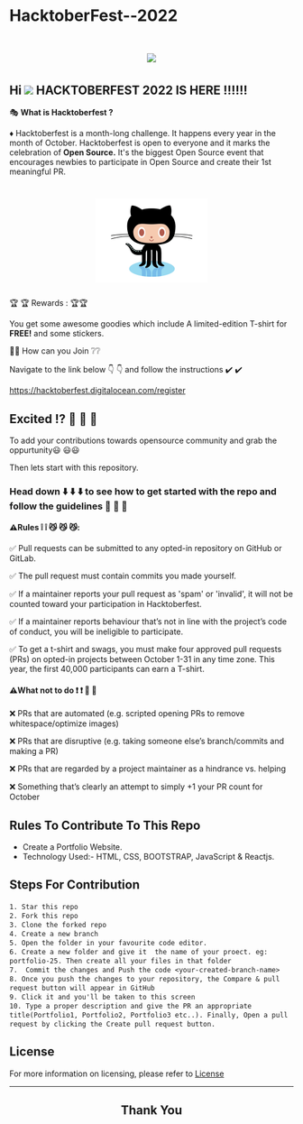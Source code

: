 # HacktoberFest--2022
<h1 align="center"><img src="https://github.com/sonalikari/HacktoberFest--2022/blob/main/Hacktoberfest.png"></h1>
 
## Hi <img src="https://raw.githubusercontent.com/MartinHeinz/MartinHeinz/master/wave.gif" width="30px"> HACKTOBERFEST 2022 IS HERE :bangbang::bangbang::bangbang:

:performing_arts: **What is Hacktoberfest ?**

:diamonds: Hacktoberfest is a month-long challenge. It happens every year in the month of October.
  Hacktoberfest is open to everyone and it marks the celebration of **Open Source.** It's the biggest Open Source event that encourages newbies to participate in Open Source and     create their 1st meaningful PR.
  
  <h1 align="center"><img src='https://github.com/Priyadarshan2000/Awesome-Python-Scripts/blob/main/picture/octocat-wave-dribbble.gif' width="200px"></h1>
  🏆 🏆 Rewards : 🏆🏆

You get some awesome goodies which include A limited-edition T-shirt  for **FREE!** and some stickers.

🤔🤔 How can you Join :grey_question::grey_question:

Navigate to the link below 👇 👇 and follow the instructions ✔️ ✔️

<https://hacktoberfest.digitalocean.com/register>

## Excited :interrobang: :star_struck: :star_struck: :star_struck:  

To add your contributions towards opensource community and grab the oppurtunity:smiley: :smiley::smiley: 

Then lets start with this repository.


### Head down :arrow_down: :arrow_down: :arrow_down: to see how to get started with the repo and follow the guidelines :dart: :dart: :dart:


 



#### ⚠️Rules :grey_exclamation: :grey_exclamation: :smirk_cat: :smirk_cat: :smirk_cat::

✅ Pull requests can be submitted to any opted-in repository on GitHub or GitLab.

✅ The pull request must contain commits you made yourself.

✅ If a maintainer reports your pull request as 'spam' or 'invalid', it will not be counted toward your participation in Hacktoberfest.

✅ If a maintainer reports behaviour that’s not in line with the project’s code of conduct, you will be ineligible to participate.

✅ To get a t-shirt and swags, you must make four approved pull requests (PRs) on opted-in projects between October 1-31 in any time zone.
This year, the first 40,000 participants can earn a T-shirt.

#### ⚠️What not to do :exclamation: :exclamation: :triumph: :triumph:

❌ PRs that are automated (e.g. scripted opening PRs to remove whitespace/optimize images)

❌ PRs that are disruptive (e.g. taking someone else’s branch/commits and making a PR)

❌ PRs that are regarded by a project maintainer as a hindrance vs. helping

❌ Something that’s clearly an attempt to simply +1 your PR count for October



## Rules To Contribute To This Repo

-   Create a Portfolio Website.
-   Technology Used:- HTML, CSS, BOOTSTRAP, JavaScript & Reactjs.

## Steps For Contribution

    1. Star this repo
    2. Fork this repo
    3. Clone the forked repo
    4. Create a new branch
    5. Open the folder in your favourite code editor.
    6. Create a new folder and give it  the name of your proect. eg: portfolio-25. Then create all your files in that folder
    7.  Commit the changes and Push the code <your-created-branch-name>
    8. Once you push the changes to your repository, the Compare & pull request button will appear in GitHub
    9. Click it and you'll be taken to this screen
    10. Type a proper description and give the PR an appropriate title(Portfolio1, Portfolio2, Portfolio3 etc..). Finally, Open a pull request by clicking the Create pull request button.
    
    
## License
For more information on licensing, please refer to [License](https://github.com/sonalikari/HacktoberFest--2022/blob/main/LICENSE)
   
***
<h2 align="center">
    <p>
        Thank You
    </p>
</h2>
